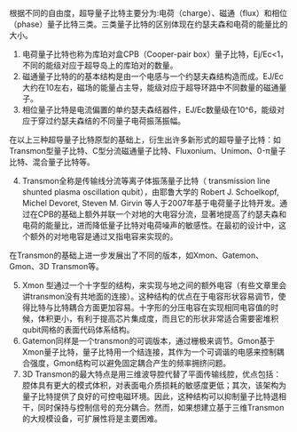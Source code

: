 根据不同的自由度，超导量子比特主要分为:电荷（charge）、磁通（flux）和相位（phase）量子比特三类。三类量子比特的区别体现在约瑟夫森和电荷的能量比的大小。

1. 电荷量子比特也称为库珀对盒CPB（Cooper-pair box）量子比特，Ej/Ec<1，不同的能级对应于超导岛上的库珀对的数量。
2. 磁通量子比特的的基本结构是由一个电感与一个约瑟夫森结构造而成。EJ/Ec大约在10左右，磁场的能量占主导，能级对应于超导环路中不同数量的磁通量子。
3. 相位量子比特是电流偏置的单约瑟夫森结器件，EJ/Ec数量级在10^6，能级对应于穿过约瑟夫森结的不同量子电荷振荡振幅。

在以上三种超导量子比特原型的基础上，衍生出许多新形式的超导量子比特：如Transmon型量子比特、C型分流磁通量子比特、Fluxonium、Unimon、0-π量子比特、混合量子比特等。

4. Transmon全称是传输线分流等离子体振荡量子比特（ transmission line shunted plasma oscillation qubit），由耶鲁大学的 Robert J. Schoelkopf, Michel Devoret, Steven M. Girvin 等人于2007年基于电荷量子比特开发。通过在CPB的基础上额外并联一个对地的大电容分流，显著地提高了约瑟夫森和电荷的能量比，进而降低量子比特对电荷噪声的敏感性。在最初的设计中，这个额外的对地电容是通过叉指电容来实现的。

在Transmon的基础上进一步发展出了不同的版本，如Xmon、Gatemon、Gmon、3D Transmon等。

5. Xmon 型通过一个十字型的结构，来实现与地之间的额外电容（有些文章里会讲transmon没有共地面的连接）。这种结构的优点在于电容形状容易调节，使得比特与比特耦合方面更加容易。十字形的分压电容在实现相同电容值的时候，体积更小，有利于提高芯片集成度，而且它的形状非常适合需要密堆积qubit网格的表面代码体系结构。
6. Gatemon同样是一个transmon的可调版本，通过栅极来调节。Gmon基于Xmon量子比特，量子比特用一个结连接，其作为一个可调谐的电感来控制耦合强度，Gmon结构可以避免固定耦合产生的频率拥挤问题。
7. 3D Transmon的最大特点是用三维波导腔代替了平面传输线腔，优点包括：腔体具有更大的模式体积，对表面电介质损耗的敏感度更低；其次，该架构为量子比特提供了良好的可控电磁环境。因此，这种结构可以抑制量子比特退相干，同时保持与控制信号的充分耦合。然而，如果想建立基于三维Transmon的大规模设备，可扩展性将是主要困难。